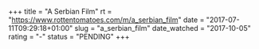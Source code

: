 +++
title = "A Serbian Film"
rt = "https://www.rottentomatoes.com/m/a_serbian_film"
date = "2017-07-11T09:29:18+01:00"
slug = "a_serbian_film"
date_watched = "2017-10-05"
rating = "-"
status = "PENDING"
+++